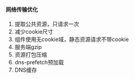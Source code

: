 #### 网络传输优化

1. 提取公共资源，只请求一次
2. 减少cookie尺寸
3. 组件使用无cookie域，静态资源请求不带cookie
4. 服务端gzip
5. 资源打包压缩
6. dns-prefetch预加载
7. DNS缓存